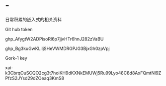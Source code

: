 # -
日常积累的嵌入式的相关资料

Git hub token

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

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

Gork-1 key

xai-k3CbrqOuSCQO2cg3t7hoiKH9dKXNkEMUWj5Ru99Lyo48C8d8AxFQmtNl9ZPfzS2JYsd29dZOeaq3KmS8
